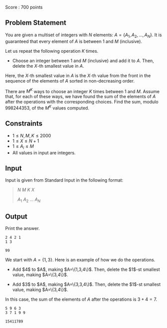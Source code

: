 Score : $700$ points

## Problem Statement

You are given a multiset of integers with $N$ elements: $A=\lbrace A_1,A_2,...,A_N \rbrace$. It is guaranteed that every element of $A$ is between $1$ and $M$ (inclusive).

Let us repeat the following operation $K$ times.

- Choose an integer between $1$ and $M$ (inclusive) and add it to $A$. Then, delete the $X$-th smallest value in $A$.

Here, the $X$-th smallest value in $A$ is the $X$-th value from the front in the sequence of the elements of $A$ sorted in non-decreasing order.

There are $M^K$ ways to choose an integer $K$ times between $1$ and $M$. Assume that, for each of these ways, we have found the sum of the elements of $A$ after the operations with the corresponding choices. Find the sum, modulo $998244353$, of the $M^K$ values computed.

## Constraints

- $1 \le N,M,K \le 2000$
- $1 \le X \le N+1$
- $1 \le A_i \le M$
- All values in input are integers.

## Input

Input is given from Standard Input in the following format:

> $N$ $M$ $K$ $X$
> 
> $A_1$ $A_2$ $\dots$ $A_N$

## Output

Print the answer.

```input1
2 4 2 1
1 3
```

```output1
99
```

We start with $A=\{1,3\}$. Here is an example of how we do the operations.

- <p>Add $4$ to $A$, making $A=\{1,3,4\}$. Then, delete the $1$-st smallest value, making $A=\{3,4\}$.</p>
- <p>Add $3$ to $A$, making $A=\{3,3,4\}$. Then, delete the $1$-st smallest value, making $A=\{3,4\}$.</p>

In this case, the sum of the elements of $A$ after the operations is $3+4=7$.

```input2
5 9 6 3
3 7 1 9 9
```

```output2
15411789
```